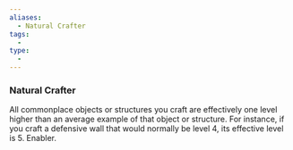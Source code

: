 ```yaml
---
aliases:
  - Natural Crafter
tags:
  - 
type:
  - 
---
```

### Natural Crafter

All commonplace objects or structures you craft are effectively one level higher than an average example of that object or structure. For instance, if you craft a defensive wall that would normally be level 4, its effective level is 5. Enabler.